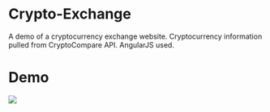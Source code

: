# Crypto-Exchange
A demo of a cryptocurrency exchange website. Cryptocurrency information pulled from CryptoCompare API.
AngularJS used.

# Demo
![](demo1.gif)